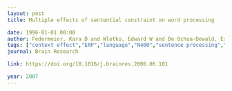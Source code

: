 ```yaml
---
layout: post
title: Multiple effects of sentential constraint on word processing

date: 1996-01-01 00:00
author: Federmeier, Kara D and Wlotko, Edward W and De Ochoa-Dewald, Esmeralda and Kutas, Marta
tags: ["context effect","ERP","language","N400","sentence processing","sentential constraint"]
journal: Brain Research

link: https://doi.org/10.1016/j.brainres.2006.06.101

year: 2007
---
```



